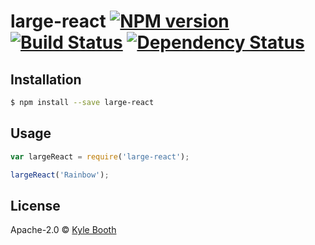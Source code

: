 # large-react [![NPM version][npm-image]][npm-url] [![Build Status][travis-image]][travis-url] [![Dependency Status][daviddm-image]][daviddm-url]
> 

## Installation

```sh
$ npm install --save large-react
```

## Usage

```js
var largeReact = require('large-react');

largeReact('Rainbow');
```
## License

Apache-2.0 © [Kyle Booth]()


[npm-image]: https://badge.fury.io/js/large-react.svg
[npm-url]: https://npmjs.org/package/large-react
[travis-image]: https://travis-ci.org/kbooth1000/large-react.svg?branch=master
[travis-url]: https://travis-ci.org/kbooth1000/large-react
[daviddm-image]: https://david-dm.org/kbooth1000/large-react.svg?theme=shields.io
[daviddm-url]: https://david-dm.org/kbooth1000/large-react
